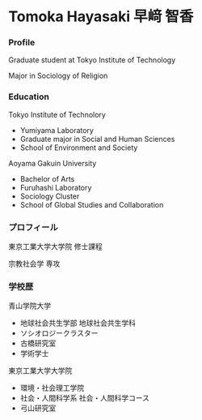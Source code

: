 # Tomoka Hayasaki 早﨑 智香

### Profile

Graduate student at Tokyo Institute of Technology

Major in Sociology of Religion

### Education

Tokyo Institute of Technolory

- Yumiyama Laboratory
- Graduate major in Social and Human Sciences
- School of Environment and Society

Aoyama Gakuin University

- Bachelor of Arts
- Furuhashi Laboratory
- Sociology Cluster
- School of Global Studies and Collaboration

### プロフィール

東京工業大学大学院 修士課程

宗教社会学 専攻

### 学校歴

青山学院大学
- 地球社会共生学部 地球社会共生学科
- ソシオロジークラスター
- 古橋研究室
- 学術学士

東京工業大学大学院
- 環境・社会理工学院
- 社会・人間科学系 社会・人間科学コース
- 弓山研究室


